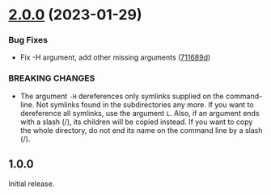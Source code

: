 # [2.0.0](https://github.com/prantlf/cp.js/compare/v1.0.0...v2.0.0) (2023-01-29)


### Bug Fixes

* Fix -H argument, add other missing arguments ([711689d](https://github.com/prantlf/cp.js/commit/711689de3e457407bab378c5e7621d43c8352216))


### BREAKING CHANGES

* The argument `-H` dereferences only symlinks supplied on the command-line. Not symlinks found in the subdirectories any more. If you want to dereference all symlinks, use the argument `L`. Also, if an argument ends with a slash (/), its children will be copied instead. If you want to copy the whole directory, do not end its name on the command line by a slash (/).

## 1.0.0

Initial release.
